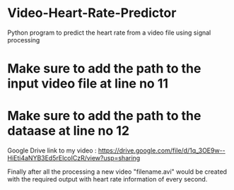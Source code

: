 # Video-Heart-Rate-Predictor
Python program to predict the heart rate from a video file using signal processing

# Make sure to add the path to the input video file at line no 11
# Make sure to add the path to the dataase at line no 12

Google Drive link to my video : https://drive.google.com/file/d/1q_3OE9w--HiEti4aNYB3Ed5rElcoICzR/view?usp=sharing

Finally after all the processing a new video "filename.avi" would be created with the required output with heart rate information of every second.
